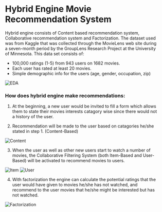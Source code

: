 # Hybrid Engine Movie Recommendation System
Hybrid engine consists of Content based recommendation system, Collaborative recommendation system and Factorization.
The dataset used was from Kaggle that was collected through the MovieLens web site during a seven-month period by the GroupLens Research Project at the University of Minnesota.
This data set consists of:
* 100,000 ratings (1-5) from 943 users on 1682 movies. 
* Each user has rated at least 20 movies. 
* Simple demographic info for the users (age, gender, occupation, zip)

![EDA](https://user-images.githubusercontent.com/92283861/153573291-beae7d91-7785-47ff-baf1-8f8ad847cc59.png)

### How does hybrid engine make recommendations:
1. At the beginning, a new user would be invited to fill a form which allows them to state their movies interests catagory wise since there would not a history of the user.

2. Recommendation will be made to the user based on catagories he/she stated in step 1. (Content-Based)

![Content](https://user-images.githubusercontent.com/92283861/153574021-e9c0a392-87b3-48f3-aedb-04b8715c13b5.png)

3. When the user as well as other new users start to watch a number of movies, the Collaborative Filtering System (both Item-Based and User-Based) will be activated to recommend movies to users. 

![Item](https://user-images.githubusercontent.com/92283861/153574094-b1b3bd59-f417-4889-a763-2e9c63d70d3a.png)
![User](https://user-images.githubusercontent.com/92283861/153574099-75954473-d381-4078-83b6-b5609fb8112b.png)

4. With factorization the engine can calculate the potential ratings that the user would have given to movies he/she has not watched, and recommend to the user movies that he/she might be interested but has not watched.

![Factorization](https://user-images.githubusercontent.com/92283861/153574110-5e7454e2-12a3-4e21-8e08-9927e983db32.png)
